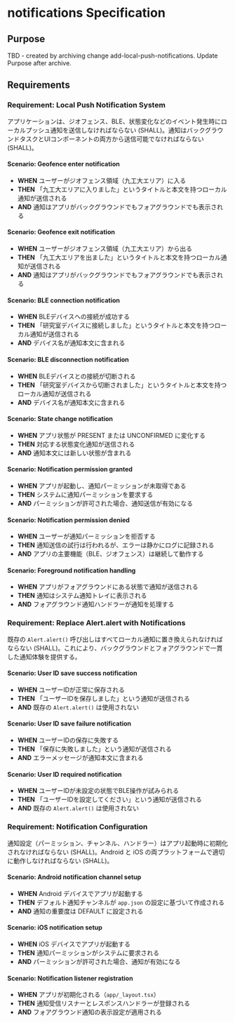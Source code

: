 # notifications Specification

## Purpose
TBD - created by archiving change add-local-push-notifications. Update Purpose after archive.
## Requirements
### Requirement: Local Push Notification System

アプリケーションは、ジオフェンス、BLE、状態変化などのイベント発生時にローカルプッシュ通知を送信しなければならない (SHALL)。通知はバックグラウンドタスクとUIコンポーネントの両方から送信可能でなければならない (SHALL)。

#### Scenario: Geofence enter notification

- **WHEN** ユーザーがジオフェンス領域（九工大エリア）に入る
- **THEN** 「九工大エリアに入りました」というタイトルと本文を持つローカル通知が送信される
- **AND** 通知はアプリがバックグラウンドでもフォアグラウンドでも表示される

#### Scenario: Geofence exit notification

- **WHEN** ユーザーがジオフェンス領域（九工大エリア）から出る
- **THEN** 「九工大エリアを出ました」というタイトルと本文を持つローカル通知が送信される
- **AND** 通知はアプリがバックグラウンドでもフォアグラウンドでも表示される

#### Scenario: BLE connection notification

- **WHEN** BLEデバイスへの接続が成功する
- **THEN** 「研究室デバイスに接続しました」というタイトルと本文を持つローカル通知が送信される
- **AND** デバイス名が通知本文に含まれる

#### Scenario: BLE disconnection notification

- **WHEN** BLEデバイスとの接続が切断される
- **THEN** 「研究室デバイスから切断されました」というタイトルと本文を持つローカル通知が送信される
- **AND** デバイス名が通知本文に含まれる

#### Scenario: State change notification

- **WHEN** アプリ状態が PRESENT または UNCONFIRMED に変化する
- **THEN** 対応する状態変化通知が送信される
- **AND** 通知本文には新しい状態が含まれる

#### Scenario: Notification permission granted

- **WHEN** アプリが起動し、通知パーミッションが未取得である
- **THEN** システムに通知パーミッションを要求する
- **AND** パーミッションが許可された場合、通知送信が有効になる

#### Scenario: Notification permission denied

- **WHEN** ユーザーが通知パーミッションを拒否する
- **THEN** 通知送信の試行は行われるが、エラーは静かにログに記録される
- **AND** アプリの主要機能（BLE、ジオフェンス）は継続して動作する

#### Scenario: Foreground notification handling

- **WHEN** アプリがフォアグラウンドにある状態で通知が送信される
- **THEN** 通知はシステム通知トレイに表示される
- **AND** フォアグラウンド通知ハンドラーが通知を処理する

### Requirement: Replace Alert.alert with Notifications

既存の `Alert.alert()` 呼び出しはすべてローカル通知に置き換えられなければならない (SHALL)。これにより、バックグラウンドとフォアグラウンドで一貫した通知体験を提供する。

#### Scenario: User ID save success notification

- **WHEN** ユーザーIDが正常に保存される
- **THEN** 「ユーザーIDを保存しました」という通知が送信される
- **AND** 既存の `Alert.alert()` は使用されない

#### Scenario: User ID save failure notification

- **WHEN** ユーザーIDの保存に失敗する
- **THEN** 「保存に失敗しました」という通知が送信される
- **AND** エラーメッセージが通知本文に含まれる

#### Scenario: User ID required notification

- **WHEN** ユーザーIDが未設定の状態でBLE操作が試みられる
- **THEN** 「ユーザーIDを設定してください」という通知が送信される
- **AND** 既存の `Alert.alert()` は使用されない

### Requirement: Notification Configuration

通知設定（パーミッション、チャンネル、ハンドラー）はアプリ起動時に初期化されなければならない (SHALL)。Android と iOS の両プラットフォームで適切に動作しなければならない (SHALL)。

#### Scenario: Android notification channel setup

- **WHEN** Android デバイスでアプリが起動する
- **THEN** デフォルト通知チャンネルが `app.json` の設定に基づいて作成される
- **AND** 通知の重要度は DEFAULT に設定される

#### Scenario: iOS notification setup

- **WHEN** iOS デバイスでアプリが起動する
- **THEN** 通知パーミッションがシステムに要求される
- **AND** パーミッションが許可された場合、通知が有効になる

#### Scenario: Notification listener registration

- **WHEN** アプリが初期化される（`app/_layout.tsx`）
- **THEN** 通知受信リスナーとレスポンスハンドラーが登録される
- **AND** フォアグラウンド通知の表示設定が適用される

